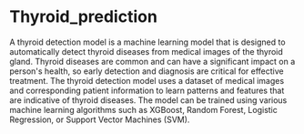 # Thyroid_prediction 
A thyroid detection model is a machine learning model that is designed to automatically detect thyroid diseases from medical images of the thyroid gland. Thyroid diseases are common and can have a significant impact on a person's health, so early detection and diagnosis are critical for effective treatment.
The thyroid detection model uses a dataset of medical images and corresponding patient information to learn patterns and features that are indicative of thyroid diseases. The model can be trained using various machine learning algorithms such as XGBoost, Random Forest, Logistic Regression, or Support Vector Machines (SVM).
